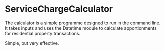 # ServiceChargeCalculator

The calculator is a simple programme designed to run in the command line. It takes inputs and uses the Datetime module to calculate apportionments for residential property transactions. 

Simple, but very effective. 
